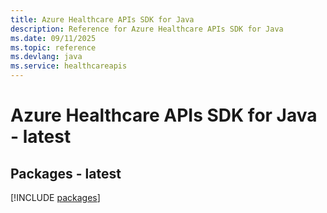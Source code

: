 ```yaml
---
title: Azure Healthcare APIs SDK for Java
description: Reference for Azure Healthcare APIs SDK for Java
ms.date: 09/11/2025
ms.topic: reference
ms.devlang: java
ms.service: healthcareapis
---
```

# Azure Healthcare APIs SDK for Java - latest
## Packages - latest
[!INCLUDE [packages](healthcare-apis-index.md)]